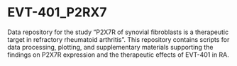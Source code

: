 # EVT-401_P2RX7
Data repository for the study “P2X7R of synovial fibroblasts is a therapeutic target in refractory rheumatoid arthritis”. This repository contains scripts for data processing, plotting, and supplementary materials supporting the findings on P2X7R expression and the therapeutic effects of EVT-401 in RA.

